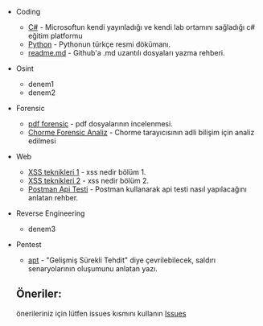 <!--![](https://github.com/mel4mi/siber-guvenlik-ziggurat/blob/main/Depo/resimler/block.png)
# Tadilatta -->






* Coding
  * [C#](https://docs.microsoft.com/tr-tr/learn/paths/csharp-first-steps/) - Microsoftun kendi yayınladığı ve kendi lab ortamını sağladığı c# eğitim platformu
  * [Python](https://docs.python.org/tr/3/tutorial/index.html) - Pythonun türkçe resmi dökümanı.
  * [readme.md](https://berkay22demirel.blogspot.com/2019/03/github-readme-yazma.html) - Github'a .md uzantılı dosyaları yazma rehberi.
* Osint
  * denem1
  * denem2
* Forensic
  * [pdf forensic](https://tho-le.medium.com/pdf-forensics-introduction-part-1-6e8232935828) - pdf dosyalarının incelenmesi.
  * [Chorme Forensic Analiz](https://medium.com/@aycaaslan1213/google-chrome-forensic-analizi-72115d6acec6) - Chorme tarayıcısının adli bilişim için analiz edilmesi
* Web
  * [XSS teknikleri 1](https://www.priviasecurity.com/derinlemesine-xss-saldiri-teknikleri-bolum-1/) - xss nedir bölüm 1.
  * [XSS teknikleri 2](https://www.priviasecurity.com/derinlemesine-xss-saldiri-teknikleri-bolum-2/) - xss nedir bölüm 2.
  * [Postman Api Testi](https://medium.com/mobvenlab-tr/postman-ile-api-testi-nas%C4%B1l-yap%C4%B1l%C4%B1r-fb7e182b3d0) - Postman kullanarak api testi nasıl yapılacağını anlatan rehber.
* Reverse Engineering
  * denem3
* Pentest
  * [apt](https://www.turkhackteam.org/konular/advanced-persistent-thret-apt-nedir.2019692/) - "Gelişmiş Sürekli Tehdit" diye çevrilebilecek, saldırı senaryolarının oluşumunu anlatan yazı.


  ## Öneriler:

  önerileriniz için lütfen issues kısmını kullanın
  [Issues](https://github.com/mel4mi/HackGurat/issues)
